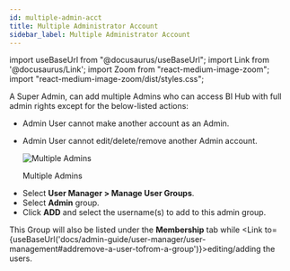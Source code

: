 ```yaml
---
id: multiple-admin-acct
title: Multiple Administrator Account
sidebar_label: Multiple Administrator Account
---
```


import useBaseUrl from "@docusaurus/useBaseUrl";
import Link from '@docusaurus/Link';
import Zoom from "react-medium-image-zoom";
import "react-medium-image-zoom/dist/styles.css";

A Super Admin, can add multiple Admins who can access BI Hub with full admin rights except for the below-listed actions:

- Admin User cannot make another account as an Admin.
- Admin User cannot edit/delete/remove another Admin account.

  <div class="center">
    <Zoom>
      <img alt="Multiple Admins" src={useBaseUrl('doc-images/admin-guide/admin-utilities/admin-group.png')}/>
    </Zoom>
    <p>Multiple Admins</p>
  </div>

* Select **User Manager > Manage User Groups**.
* Select **Admin** group.
* Click **ADD** and select the username(s) to add to this admin group.

This Group will also be listed under the **Membership** tab while <Link to={useBaseUrl('docs/admin-guide/user-manager/user-management#addremove-a-user-tofrom-a-group')}>editing/adding</Link> the users.
